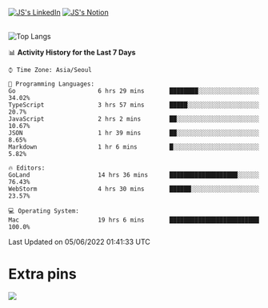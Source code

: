 
[![JS's LinkedIn](https://img.shields.io/badge/LinkedIn-blue?style=for-the-badge&logo=linkedin)](https://www.linkedin.com/in/jaeseung-lee-5a2a32139/) 
[![JS's Notion](https://img.shields.io/badge/Notion-black?style=for-the-badge&logo=notion)](https://bit.ly/ljswiki1) <br><br>
<!-- ![JS's GitHub stats](https://github-readme-stats-lemon-five.vercel.app/api?username=tkxkd0159&hide=contribs,prs,stars,issues&show_icons=true&theme=react&include_all_commits=true)   -->
![Top Langs](https://github-readme-stats-lemon-five.vercel.app/api/top-langs/?username=tkxkd0159&layout=compact&hide=jupyter%20notebook,scss,html,css&langs_count=10)  


<!--START_SECTION:waka-->
📊 **Activity History for the Last 7 Days** 

```text
⌚︎ Time Zone: Asia/Seoul

💬 Programming Languages: 
Go                       6 hrs 29 mins       ████████░░░░░░░░░░░░░░░░░   34.02% 
TypeScript               3 hrs 57 mins       █████░░░░░░░░░░░░░░░░░░░░   20.7% 
JavaScript               2 hrs 2 mins        ██░░░░░░░░░░░░░░░░░░░░░░░   10.67% 
JSON                     1 hr 39 mins        ██░░░░░░░░░░░░░░░░░░░░░░░   8.65% 
Markdown                 1 hr 6 mins         █░░░░░░░░░░░░░░░░░░░░░░░░   5.82%

🔥 Editors: 
GoLand                   14 hrs 36 mins      ███████████████████░░░░░░   76.43% 
WebStorm                 4 hrs 30 mins       ██████░░░░░░░░░░░░░░░░░░░   23.57%

💻 Operating System: 
Mac                      19 hrs 6 mins       █████████████████████████   100.0%

```


 Last Updated on 05/06/2022 01:41:33 UTC
<!--END_SECTION:waka-->

# Extra pins
<!-- <a href="https://github.com/tkxkd0159/go-chain">
  <img align="center" src="https://github-readme-stats-lemon-five.vercel.app/api/pin/?username=tkxkd0159&repo=go-chain&theme=react" />
</a> -->
<a href="https://github.com/tkxkd0159/dsalgo">
  <img align="center" src="https://github-readme-stats-lemon-five.vercel.app/api/pin/?username=tkxkd0159&repo=dsalgo&theme=react" />
</a>

<!---
- 🔭 I’m currently working on ...
- 🌱 I’m currently learning blockchain and distributed network
- 👯 I’m looking to collaborate on ...
- 🤔 I’m looking for help with ...
- 💬 Ask me about ...
- 📫 How to reach me: ...
- 😄 Pronouns: ...
- ⚡ Fun fact: ...
-->
